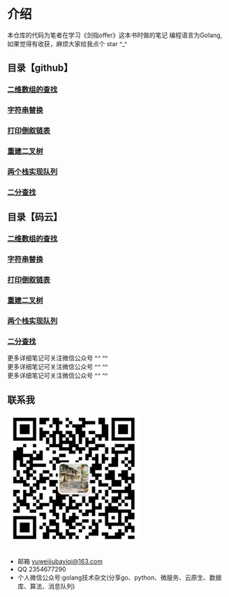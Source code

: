 # 介绍
本仓库的代码为笔者在学习《剑指offer》这本书时做的笔记
编程语言为Golang,如果觉得有收获，麻烦大家给我点个 star ^_^

## 目录【github】
### [二维数组的查找](https://github.com/yuwe1/jianzhioffer/tree/master/day01/demo1)
### [字符串替换](https://github.com/yuwe1/jianzhioffer/tree/master/day01/demo2)
### [打印倒叙链表](https://github.com/yuwe1/jianzhioffer/tree/master/day01/demo3)
### [重建二叉树](https://github.com/yuwe1/jianzhioffer/tree/master/day01/demo5)
### [两个栈实现队列](https://github.com/yuwe1/jianzhioffer/tree/master/day01/demo6)
### [二分查找](https://github.com/yuwe1/jianzhioffer/tree/master/day02/demo1)


## 目录【码云】
### [二维数组的查找](https://gitee.com/yuweiwuyazi/jianzhioffer/tree/master/day01/demo1)
### [字符串替换](https://gitee.com/yuweiwuyazi/jianzhioffer/tree/master/day01/demo2)
### [打印倒叙链表](https://gitee.com/yuweiwuyazi/jianzhioffer/tree/master/day01/demo3)
### [重建二叉树](https://gitee.com/yuweiwuyazi/jianzhioffer/tree/master/day01/demo5)
### [两个栈实现队列](https://gitee.com/yuweiwuyazi/jianzhioffer/tree/master/day01/demo6)
### [二分查找](https://gitee.com/yuweiwuyazi/jianzhioffer/tree/master/day02/demo1)

更多详细笔记可关注微信公众号  ^_^  ^_^ <br />
更多详细笔记可关注微信公众号  ^_^  ^_^ <br />
更多详细笔记可关注微信公众号  ^_^  ^_^ <br />


## 联系我
<div style="align: center">
<img src="./img/公众号.png"/>
</div>

<br/>

- 邮箱 yuweijiubayiqi@163.com
- QQ  2354677290
- 个人微信公众号:golang技术杂文(分享go、python、微服务、云原生、数据库、算法、消息队列)
